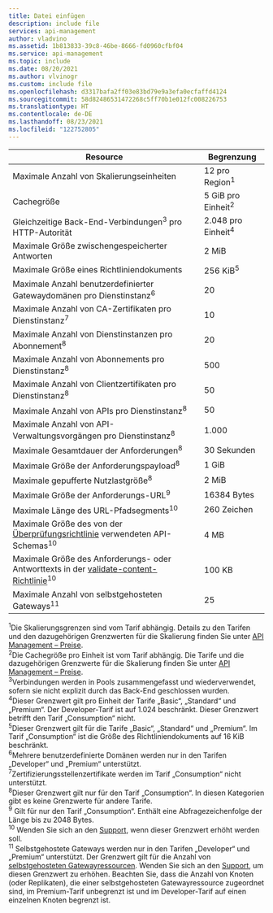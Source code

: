 ```yaml
---
title: Datei einfügen
description: include file
services: api-management
author: vladvino
ms.assetid: 1b813833-39c8-46be-8666-fd0960cfbf04
ms.service: api-management
ms.topic: include
ms.date: 08/20/2021
ms.author: vlvinogr
ms.custom: include file
ms.openlocfilehash: d3317bafa2ff03e83bd79e9a3efa0ecfaffd4124
ms.sourcegitcommit: 58d82486531472268c5ff70b1e012fc008226753
ms.translationtype: HT
ms.contentlocale: de-DE
ms.lasthandoff: 08/23/2021
ms.locfileid: "122752805"
---
```

| Resource | Begrenzung |
| ---------------------------------------------------------------------- | -------------------------- |
| Maximale Anzahl von Skalierungseinheiten | 12 pro Region<sup>1</sup> |
| Cachegröße | 5 GiB pro Einheit<sup>2</sup> |
| Gleichzeitige Back-End-Verbindungen<sup>3</sup> pro HTTP-Autorität | 2\.048 pro Einheit<sup>4</sup> |
| Maximale Größe zwischengespeicherter Antworten | 2 MiB |
| Maximale Größe eines Richtliniendokuments | 256 KiB<sup>5</sup> |
| Maximale Anzahl benutzerdefinierter Gatewaydomänen pro Dienstinstanz<sup>6</sup> | 20 |
| Maximale Anzahl von CA-Zertifikaten pro Dienstinstanz<sup>7</sup> | 10 |
| Maximale Anzahl von Dienstinstanzen pro Abonnement<sup>8</sup> | 20 |
| Maximale Anzahl von Abonnements pro Dienstinstanz<sup>8</sup> | 500 |
| Maximale Anzahl von Clientzertifikaten pro Dienstinstanz<sup>8</sup> | 50 |
| Maximale Anzahl von APIs pro Dienstinstanz<sup>8</sup> | 50 |
| Maximale Anzahl von API-Verwaltungsvorgängen pro Dienstinstanz<sup>8</sup> | 1\.000 |
| Maximale Gesamtdauer der Anforderungen<sup>8</sup> | 30 Sekunden |
| Maximale Größe der Anforderungspayload<sup>8</sup> | 1 GiB |
| Maximale gepufferte Nutzlastgröße<sup>8</sup> | 2 MiB |
| Maximale Größe der Anforderungs-URL<sup>9</sup> | 16384 Bytes |
| Maximale Länge des URL-Pfadsegments<sup>10</sup> | 260 Zeichen |
| Maximale Größe des von der [Überprüfungsrichtlinie](../articles/api-management/validation-policies.md) verwendeten API-Schemas<sup>10</sup> | 4 MB |
| Maximale Größe des Anforderungs- oder Antworttexts in der [validate-content-Richtlinie](../articles/api-management/validation-policies.md#validate-content)<sup>10</sup> | 100 KB |
| Maximale Anzahl von selbstgehosteten Gateways<sup>11</sup> | 25 |

<sup>1</sup>Die Skalierungsgrenzen sind vom Tarif abhängig. Details zu den Tarifen und den dazugehörigen Grenzwerten für die Skalierung finden Sie unter [API Management – Preise](https://azure.microsoft.com/pricing/details/api-management/).<br/>
<sup>2</sup>Die Cachegröße pro Einheit ist vom Tarif abhängig. Die Tarife und die dazugehörigen Grenzwerte für die Skalierung finden Sie unter [API Management – Preise](https://azure.microsoft.com/pricing/details/api-management/).<br/>
<sup>3</sup>Verbindungen werden in Pools zusammengefasst und wiederverwendet, sofern sie nicht explizit durch das Back-End geschlossen wurden.<br/>
<sup>4</sup>Dieser Grenzwert gilt pro Einheit der Tarife „Basic“, „Standard“ und „Premium“. Der Developer-Tarif ist auf 1.024 beschränkt. Dieser Grenzwert betrifft den Tarif „Consumption“ nicht.<br/>
<sup>5</sup>Dieser Grenzwert gilt für die Tarife „Basic“, „Standard“ und „Premium“. Im Tarif „Consumption“ ist die Größe des Richtliniendokuments auf 16 KiB beschränkt.<br/>
<sup>6</sup>Mehrere benutzerdefinierte Domänen werden nur in den Tarifen „Developer“ und „Premium“ unterstützt.<br/>
<sup>7</sup>Zertifizierungsstellenzertifikate werden im Tarif „Consumption“ nicht unterstützt.<br/>
<sup>8</sup>Dieser Grenzwert gilt nur für den Tarif „Consumption“. In diesen Kategorien gibt es keine Grenzwerte für andere Tarife.<br/>
<sup>9</sup> Gilt für nur den Tarif „Consumption“. Enthält eine Abfragezeichenfolge der Länge bis zu 2048 Bytes.<br/>
<sup>10</sup> Wenden Sie sich an den [Support](https://azure.microsoft.com/support/options/), wenn dieser Grenzwert erhöht werden soll.<br/>
<sup>11</sup> Selbstgehostete Gateways werden nur in den Tarifen „Developer“ und „Premium“ unterstützt. Der Grenzwert gilt für die Anzahl von [selbstgehosteten Gatewayressourcen](/rest/api/apimanagement/2020-06-01-preview/gateway). Wenden Sie sich an den [Support](https://azure.microsoft.com/support/options/), um diesen Grenzwert zu erhöhen. Beachten Sie, dass die Anzahl von Knoten (oder Replikaten), die einer selbstgehosteten Gatewayressource zugeordnet sind, im Premium-Tarif unbegrenzt ist und im Developer-Tarif auf einen einzelnen Knoten begrenzt ist.
